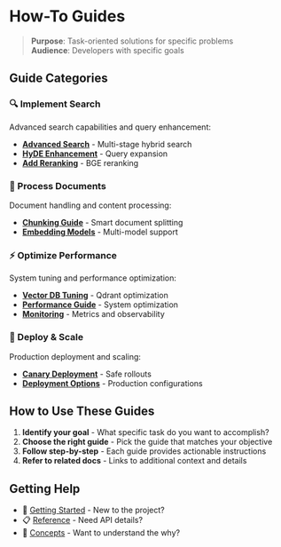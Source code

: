 # How-To Guides

> **Purpose**: Task-oriented solutions for specific problems  
> **Audience**: Developers with specific goals

## Guide Categories

### 🔍 Implement Search
Advanced search capabilities and query enhancement:
- [**Advanced Search**](../how-to-guides/implement-search/advanced-search.md) - Multi-stage hybrid search
- [**HyDE Enhancement**](../how-to-guides/implement-search/hyde-enhancement.md) - Query expansion
- [**Add Reranking**](../how-to-guides/implement-search/add-reranking.md) - BGE reranking

### 📄 Process Documents
Document handling and content processing:
- [**Chunking Guide**](../how-to-guides/process-documents/chunking-guide.md) - Smart document splitting
- [**Embedding Models**](../how-to-guides/process-documents/embedding-models.md) - Multi-model support

### ⚡ Optimize Performance
System tuning and performance optimization:
- [**Vector DB Tuning**](../how-to-guides/optimize-performance/vector-db-tuning.md) - Qdrant optimization
- [**Performance Guide**](../how-to-guides/optimize-performance/performance-guide.md) - System optimization
- [**Monitoring**](../how-to-guides/optimize-performance/monitoring.md) - Metrics and observability

### 🚀 Deploy & Scale
Production deployment and scaling:
- [**Canary Deployment**](../how-to-guides/deploy/canary-deployment.md) - Safe rollouts
- [**Deployment Options**](../how-to-guides/deploy/deployment-options.md) - Production configurations

## How to Use These Guides

1. **Identify your goal** - What specific task do you want to accomplish?
2. **Choose the right guide** - Pick the guide that matches your objective
3. **Follow step-by-step** - Each guide provides actionable instructions
4. **Refer to related docs** - Links to additional context and details

## Getting Help

- 🚀 [Getting Started](../getting-started/) - New to the project?
- 📋 [Reference](../reference/) - Need API details?
- 🧠 [Concepts](../concepts/) - Want to understand the why?